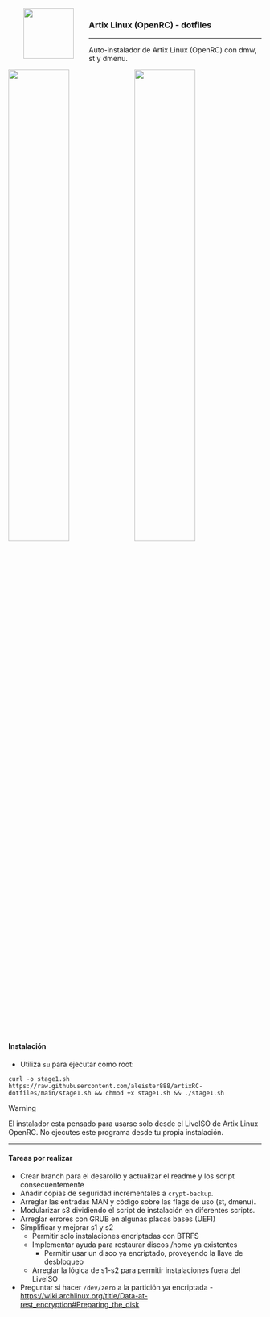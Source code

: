 <img src="https://raw.githubusercontent.com/aleister888/artixRC-dotfiles/master/assets/artix-linux.png" align="left" height="100px" hspace="30px" vspace="0px">

### Artix Linux (OpenRC) - dotfiles

----

Auto-instalador de Artix Linux (OpenRC) con dmw, st y dmenu.

<p float="center">
	<img src="https://raw.githubusercontent.com/aleister888/artixRC-dotfiles/main/assets/screenshots/screenshot1.jpg" width="49%" />
	<img src="https://raw.githubusercontent.com/aleister888/artixRC-dotfiles/main/assets/screenshots/screenshot2.jpg" width="49%" />
</p>

#### Instalación

- Utiliza `su` para ejecutar como root:

```
curl -o stage1.sh https://raw.githubusercontent.com/aleister888/artixRC-dotfiles/main/stage1.sh && chmod +x stage1.sh && ./stage1.sh
```

> [!WARNING]
> El instalador esta pensado para usarse solo desde el LiveISO de Artix Linux OpenRC. No ejecutes este programa desde tu propia instalación.

---

#### Tareas por realizar

- Crear branch para el desarollo y actualizar el readme y los script consecuentemente
- Añadir copias de seguridad incrementales a `crypt-backup`.
- Arreglar las entradas MAN y código sobre las flags de uso (st, dmenu).
- Modularizar s3 dividiendo el script de instalación en diferentes scripts.
- Arreglar errores con GRUB en algunas placas bases (UEFI)
- Simplificar y mejorar s1 y s2
	- Permitir solo instalaciones encriptadas con BTRFS
	- Implementar ayuda para restaurar discos /home ya existentes
		- Permitir usar un disco ya encriptado, proveyendo la llave de desbloqueo
	- Arreglar la lógica de s1-s2 para permitir instalaciones fuera del LiveISO
- Preguntar si hacer `/dev/zero` a la partición ya encriptada
		- https://wiki.archlinux.org/title/Data-at-rest_encryption#Preparing_the_disk

